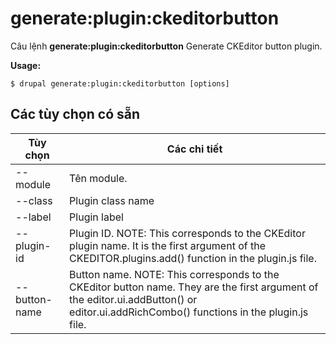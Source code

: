 # generate:plugin:ckeditorbutton
Câu lệnh **generate:plugin:ckeditorbutton** Generate CKEditor button plugin.

**Usage:**
```
$ drupal generate:plugin:ckeditorbutton [options] 
```

## Các tùy chọn có sẵn
Tùy chọn | Các chi tiết
-------|-------------
--module | Tên module.
--class | Plugin class name
--label | Plugin label
--plugin-id | Plugin ID. NOTE: This corresponds to the CKEditor plugin name. It is the first argument of the CKEDITOR.plugins.add() function in the plugin.js file.
--button-name | Button name. NOTE: This corresponds to the CKEditor button name. They are the first argument of the editor.ui.addButton() or editor.ui.addRichCombo() functions in the plugin.js file.
